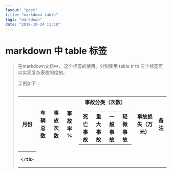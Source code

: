 ```yaml
---
layout: "post"
title: "markdown table"
tags: "markdown"
date: "2018-10-24 11:30"
---
```


# markdown 中 table 标签

> 在markdown文档中， <table> 这个标签的使用。分别使用 table tr th 三个标签可以实现复杂表格的绘制。


示例如下：

<table>
  <tr>
    <th>月份</th>
    <th>车辆总数</th>
    <th>事故次数</th>
    <th>事故率 %</th>
    <th>
      事故分类（次数）
      <table>
        <tr>
          <th>死亡事故</th>
          <th>重大事故</th>
          <th>一般事故</th>
          <th>轻微事故</th>
        </tr>
      </table>
    </th>
    <th>事故损失（万元）</th>
    <th>备注</th>
  </tr>
  <tr>
    <th>

    </th>
  </tr>
</table>
